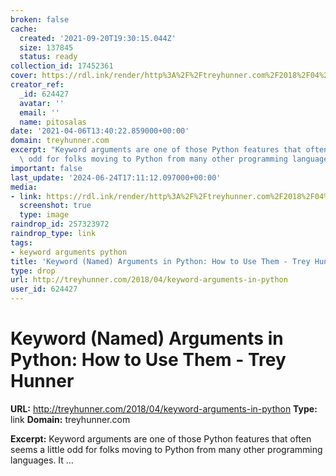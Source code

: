 ```yaml
---
broken: false
cache:
  created: '2021-09-20T19:30:15.044Z'
  size: 137845
  status: ready
collection_id: 17452361
cover: https://rdl.ink/render/http%3A%2F%2Ftreyhunner.com%2F2018%2F04%2Fkeyword-arguments-in-python
creator_ref:
  _id: 624427
  avatar: ''
  email: ''
  name: pitosalas
date: '2021-04-06T13:40:22.859000+00:00'
domain: treyhunner.com
excerpt: "Keyword arguments are one of those Python features that often seems a little\
  \ odd for folks moving to Python from many other programming languages. It \u2026"
important: false
last_update: '2024-06-24T17:11:12.097000+00:00'
media:
- link: https://rdl.ink/render/http%3A%2F%2Ftreyhunner.com%2F2018%2F04%2Fkeyword-arguments-in-python
  screenshot: true
  type: image
raindrop_id: 257323972
raindrop_type: link
tags:
- keyword arguments python
title: 'Keyword (Named) Arguments in Python: How to Use Them - Trey Hunner'
type: drop
url: http://treyhunner.com/2018/04/keyword-arguments-in-python
user_id: 624427
---
```


# Keyword (Named) Arguments in Python: How to Use Them - Trey Hunner

**URL:** http://treyhunner.com/2018/04/keyword-arguments-in-python
**Type:** link
**Domain:** treyhunner.com

**Excerpt:** Keyword arguments are one of those Python features that often seems a little odd for folks moving to Python from many other programming languages. It …
